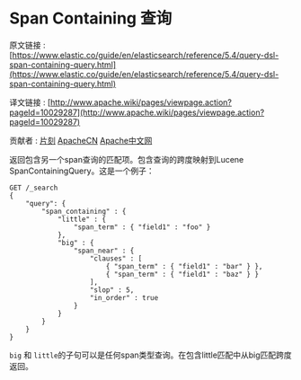 # Span Containing 查询

原文链接 : [https://www.elastic.co/guide/en/elasticsearch/reference/5.4/query-dsl-span-containing-query.html](https://www.elastic.co/guide/en/elasticsearch/reference/5.4/query-dsl-span-containing-query.html)

译文链接 : [http://www.apache.wiki/pages/viewpage.action?pageId=10029287](http://www.apache.wiki/pages/viewpage.action?pageId=10029287)

贡献者 : [片刻](/display/~jiangzhonglian) [ApacheCN](/display/~apachecn) [Apache中文网](/display/~apachechina)

返回包含另一个span查询的匹配项。包含查询的跨度映射到Lucene SpanContainingQuery。这是一个例子：

```
GET /_search
{
    "query": {
        "span_containing" : {
            "little" : {
                "span_term" : { "field1" : "foo" }
            },
            "big" : {
                "span_near" : {
                    "clauses" : [
                        { "span_term" : { "field1" : "bar" } },
                        { "span_term" : { "field1" : "baz" } }
                    ],
                    "slop" : 5,
                    "in_order" : true
                }
            }
        }
    }
}
```

`big` 和 `little`的子句可以是任何span类型查询。在包含little匹配中从big匹配跨度返回。